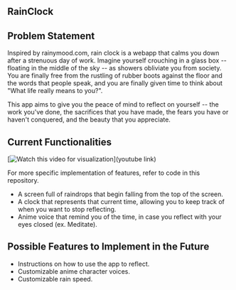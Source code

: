 ## RainClock

## Problem Statement
Inspired by rainymood.com, rain clock is a webapp that calms you down after a strenuous day of work.
Imagine yourself crouching in a glass box -- floating in the middle of the sky -- as showers obliviate you from society.
You are finally free from the rustling of rubber boots against the floor and the words that people speak,
and you are finally given time to think about "What life really means to you?".

This app aims to give you the peace of mind to reflect on yourself -- the work you've done, the sacrifices that you have made, the fears
you have or haven't conquered, and the beauty that you appreciate. 

## Current Functionalities

[![Watch this video for visualization](image)](youtube link)

For more specific implementation of features, refer to code in this repository. 
- A screen full of raindrops that begin falling from the top of the screen. 
- A clock that represents that current time, allowing you to keep track of when you want to stop reflecting. 
- Anime voice that remind you of the time, in case you reflect with your eyes closed (ex. Meditate). 


## Possible Features to Implement in the Future 
- Instructions on how to use the app to reflect. 
- Customizable anime character voices. 
- Customizable rain speed. 

